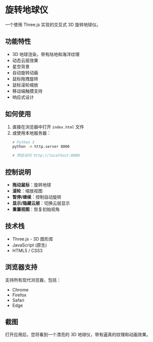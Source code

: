 # 旋转地球仪

一个使用 Three.js 实现的交互式 3D 旋转地球仪。

## 功能特性

- 3D 地球渲染，带有陆地和海洋纹理
- 动态云层效果
- 星空背景
- 自动旋转动画
- 鼠标拖拽旋转
- 鼠标滚轮缩放
- 移动端触摸支持
- 响应式设计

## 如何使用

1. 直接在浏览器中打开 `index.html` 文件
2. 或使用本地服务器：
   ```bash
   # Python 3
   python -m http.server 8000

   # 然后访问 http://localhost:8000
   ```

## 控制说明

- **拖动鼠标**：旋转地球
- **滚轮**：缩放视图
- **暂停/继续**：控制自动旋转
- **显示/隐藏云层**：切换云层显示
- **重置视图**：恢复初始视角

## 技术栈

- Three.js - 3D 图形库
- JavaScript (原生)
- HTML5 / CSS3

## 浏览器支持

支持所有现代浏览器，包括：
- Chrome
- Firefox
- Safari
- Edge

## 截图

打开应用后，您将看到一个漂亮的 3D 地球仪，带有逼真的纹理和动画效果。